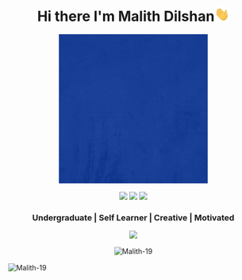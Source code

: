  
 <h1 align="center">Hi there I'm Malith Dilshan<img src="https://raw.githubusercontent.com/ABSphreak/ABSphreak/master/gifs/Hi.gif" width="30px"> </h1>


<p align="center"> <img src="https://github.com/Malith-19/Malith-19/blob/main/A%20Story%20of%20Hope.gif" height="300" /> </p>


<p align="center">
 <img src="https://img.shields.io/badge/Intrest-Web%20Development,%20    IoT,%20    Automation-blue" />
 <img src="https://img.shields.io/badge/Lives-Kuliyapitiya,%20Sri%20Lanka-purple" />
 <img src="https://img.shields.io/badge/Languages-English%20Sinhala-blueviolet" />
</p>



<h3 align="center">
 Undergraduate | Self Learner | Creative | Motivated
 </h3>
 
<p align="center">
 <img src="https://github-readme-stats.vercel.app/api?username=Malith-19&&show_icons=true&title_color=ffffff&icon_color=bb2acf&text_color=daf7dc&bg_color=151515"/>
</p>

<p align="center"><img src="https://github-readme-stats.vercel.app/api/top-langs?username=Malith-19&show_icons=true&locale=en&layout=compact&theme=dark" alt="Malith-19" /></p>


<p><img align="center" src="https://github-readme-stats.vercel.app/api?username=Malith-19&show_icons=true&locale=en&theme=dark" alt="Malith-19" /></p>

